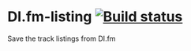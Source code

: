 DI.fm-listing [![Build status](https://ci.appveyor.com/api/projects/status/at0amb7fdeij355h?svg=true)](https://ci.appveyor.com/project/JamieH/di-fm-listing)
=============

Save the track listings from DI.fm
